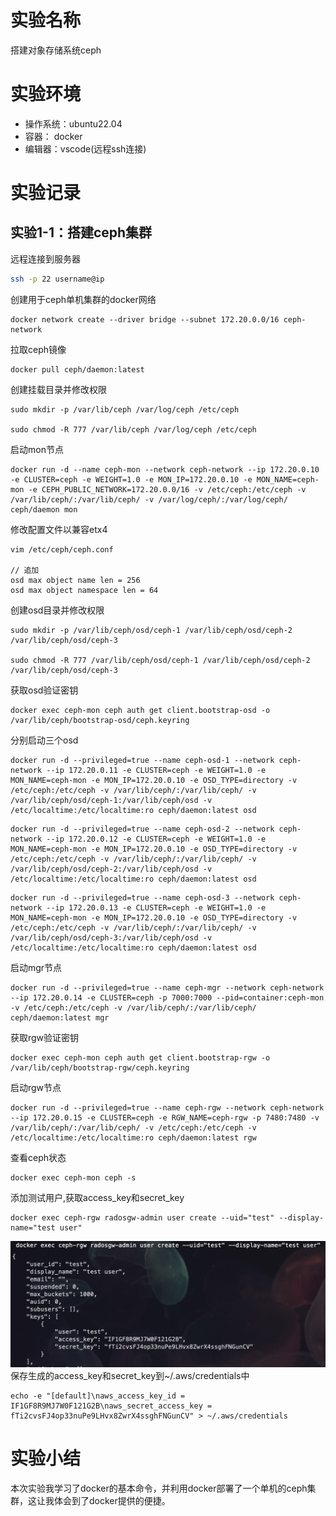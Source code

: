 # 实验名称
搭建对象存储系统ceph

# 实验环境
- 操作系统：ubuntu22.04
- 容器： docker
- 编辑器：vscode(远程ssh连接)
  

# 实验记录
## 实验1-1：搭建ceph集群
远程连接到服务器
```sh 
ssh -p 22 username@ip
```
创建用于ceph单机集群的docker网络
```
docker network create --driver bridge --subnet 172.20.0.0/16 ceph-network
```
拉取ceph镜像
```
docker pull ceph/daemon:latest
```
创建挂载目录并修改权限
```
sudo mkdir -p /var/lib/ceph /var/log/ceph /etc/ceph

sudo chmod -R 777 /var/lib/ceph /var/log/ceph /etc/ceph

```
启动mon节点
```
docker run -d --name ceph-mon --network ceph-network --ip 172.20.0.10 -e CLUSTER=ceph -e WEIGHT=1.0 -e MON_IP=172.20.0.10 -e MON_NAME=ceph-mon -e CEPH_PUBLIC_NETWORK=172.20.0.0/16 -v /etc/ceph:/etc/ceph -v /var/lib/ceph/:/var/lib/ceph/ -v /var/log/ceph/:/var/log/ceph/ ceph/daemon mon
```
修改配置文件以兼容etx4
```
vim /etc/ceph/ceph.conf

// 追加
osd max object name len = 256
osd max object namespace len = 64
```
创建osd目录并修改权限
```
sudo mkdir -p /var/lib/ceph/osd/ceph-1 /var/lib/ceph/osd/ceph-2 /var/lib/ceph/osd/ceph-3

sudo chmod -R 777 /var/lib/ceph/osd/ceph-1 /var/lib/ceph/osd/ceph-2 /var/lib/ceph/osd/ceph-3
```
获取osd验证密钥
```
docker exec ceph-mon ceph auth get client.bootstrap-osd -o /var/lib/ceph/bootstrap-osd/ceph.keyring
```
分别启动三个osd
```
docker run -d --privileged=true --name ceph-osd-1 --network ceph-network --ip 172.20.0.11 -e CLUSTER=ceph -e WEIGHT=1.0 -e MON_NAME=ceph-mon -e MON_IP=172.20.0.10 -e OSD_TYPE=directory -v /etc/ceph:/etc/ceph -v /var/lib/ceph/:/var/lib/ceph/ -v /var/lib/ceph/osd/ceph-1:/var/lib/ceph/osd -v /etc/localtime:/etc/localtime:ro ceph/daemon:latest osd
```
```
docker run -d --privileged=true --name ceph-osd-2 --network ceph-network --ip 172.20.0.12 -e CLUSTER=ceph -e WEIGHT=1.0 -e MON_NAME=ceph-mon -e MON_IP=172.20.0.10 -e OSD_TYPE=directory -v /etc/ceph:/etc/ceph -v /var/lib/ceph/:/var/lib/ceph/ -v /var/lib/ceph/osd/ceph-2:/var/lib/ceph/osd -v /etc/localtime:/etc/localtime:ro ceph/daemon:latest osd
```
```
docker run -d --privileged=true --name ceph-osd-3 --network ceph-network --ip 172.20.0.13 -e CLUSTER=ceph -e WEIGHT=1.0 -e MON_NAME=ceph-mon -e MON_IP=172.20.0.10 -e OSD_TYPE=directory -v /etc/ceph:/etc/ceph -v /var/lib/ceph/:/var/lib/ceph/ -v /var/lib/ceph/osd/ceph-3:/var/lib/ceph/osd -v /etc/localtime:/etc/localtime:ro ceph/daemon:latest osd
```
启动mgr节点
```
docker run -d --privileged=true --name ceph-mgr --network ceph-network --ip 172.20.0.14 -e CLUSTER=ceph -p 7000:7000 --pid=container:ceph-mon -v /etc/ceph:/etc/ceph -v /var/lib/ceph/:/var/lib/ceph/ ceph/daemon:latest mgr
```
获取rgw验证密钥
```
docker exec ceph-mon ceph auth get client.bootstrap-rgw -o /var/lib/ceph/bootstrap-rgw/ceph.keyring
```
启动rgw节点
```
docker run -d --privileged=true --name ceph-rgw --network ceph-network --ip 172.20.0.15 -e CLUSTER=ceph -e RGW_NAME=ceph-rgw -p 7480:7480 -v /var/lib/ceph/:/var/lib/ceph/ -v /etc/ceph:/etc/ceph -v /etc/localtime:/etc/localtime:ro ceph/daemon:latest rgw
```
查看ceph状态
```
docker exec ceph-mon ceph -s
```
添加测试用户,获取access_key和secret_key
```
docker exec ceph-rgw radosgw-admin user create --uid="test" --display-name="test user"
```
![](./figure/4114295480B28F0803EDBE6DC91D31E3.png)
保存生成的access_key和secret_key到~/.aws/credentials中
```
echo -e "[default]\naws_access_key_id = IF1GF8R9MJ7W0F121G2B\naws_secret_access_key = fTi2cvsFJ4op33nuPe9LHvx8ZwrX4ssghFNGunCV" > ~/.aws/credentials
```

# 实验小结
本次实验我学习了docker的基本命令，并利用docker部署了一个单机的ceph集群，这让我体会到了docker提供的便捷。

